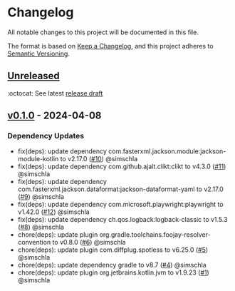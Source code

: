# Changelog

All notable changes to this project will be documented in this file.

The format is based on [Keep a Changelog](https://keepachangelog.com/en/1.1.0/),
and this project adheres to [Semantic Versioning](https://semver.org/spec/v2.0.0.html).

## [Unreleased](https://github.com/simschla/internetbox-reboot-bot/compare/v0.1.0...HEAD)

:octocat: See latest [release draft](https://github.com/simschla/internetbox-reboot-bot/releases)

## [v0.1.0](https://github.com/simschla/internetbox-reboot-bot/compare/v0.0.0...v0.1.0) - 2024-04-08

### Dependency Updates

- fix(deps): update dependency com.fasterxml.jackson.module:jackson-module-kotlin to v2.17.0 ([#10](https://github.com/simschla/internetbox-reboot-bot/pull/10)) @simschla
- fix(deps): update dependency com.github.ajalt.clikt:clikt to v4.3.0 ([#11](https://github.com/simschla/internetbox-reboot-bot/pull/11)) @simschla
- fix(deps): update dependency com.fasterxml.jackson.dataformat:jackson-dataformat-yaml to v2.17.0 ([#9](https://github.com/simschla/internetbox-reboot-bot/pull/9)) @simschla
- fix(deps): update dependency com.microsoft.playwright:playwright to v1.42.0 ([#12](https://github.com/simschla/internetbox-reboot-bot/pull/12)) @simschla
- fix(deps): update dependency ch.qos.logback:logback-classic to v1.5.3 ([#8](https://github.com/simschla/internetbox-reboot-bot/pull/8)) @simschla
- chore(deps): update plugin org.gradle.toolchains.foojay-resolver-convention to v0.8.0 ([#6](https://github.com/simschla/internetbox-reboot-bot/pull/6)) @simschla
- chore(deps): update plugin com.diffplug.spotless to v6.25.0 ([#5](https://github.com/simschla/internetbox-reboot-bot/pull/5)) @simschla
- chore(deps): update dependency gradle to v8.7 ([#4](https://github.com/simschla/internetbox-reboot-bot/pull/4)) @simschla
- chore(deps): update plugin org.jetbrains.kotlin.jvm to v1.9.23 ([#1](https://github.com/simschla/internetbox-reboot-bot/pull/1)) @simschla

